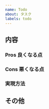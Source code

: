 ```yaml
---
name: Todo
about: タスク
labels: todo
---
```


## 内容

<!-- ここに要望する機能を記載してください -->
<!-- その機能が必要な理由や、具体例も -->

### Pros 良くなる点

<!-- 改善される状態など -->

### Cons 悪くなる点

<!-- ないことが望ましいが、もしあるなら -->

### 実現方法

<!-- 実現方法について検討済みであるなら -->

<!-- "ヘルプ" → "アップデート情報" で確認できます -->

## その他

<!-- 関連して何か気がついたこと、気になることがあればココに書いてください -->